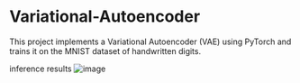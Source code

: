 # Variational-Autoencoder
This project implements a Variational Autoencoder (VAE) using PyTorch and trains it on the MNIST dataset of handwritten digits. 

inference results
![image](https://github.com/user-attachments/assets/3880f95f-7ad1-47fd-88ae-62017d1b2531)
